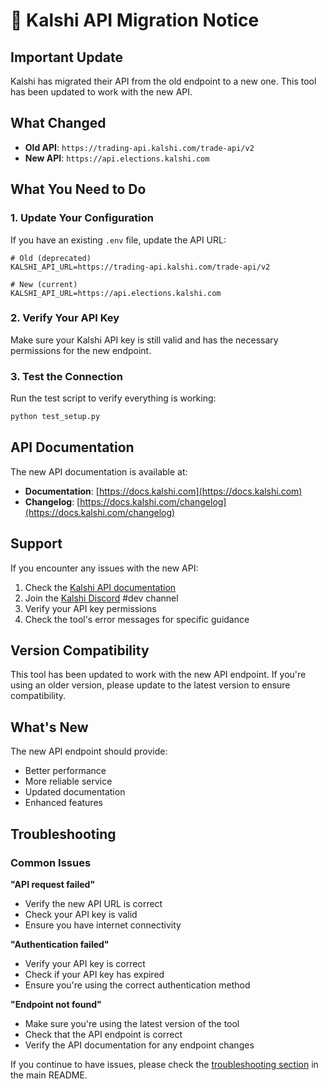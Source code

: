 # 🔄 Kalshi API Migration Notice

## Important Update

Kalshi has migrated their API from the old endpoint to a new one. This tool has been updated to work with the new API.

## What Changed

- **Old API**: `https://trading-api.kalshi.com/trade-api/v2`
- **New API**: `https://api.elections.kalshi.com`

## What You Need to Do

### 1. Update Your Configuration

If you have an existing `.env` file, update the API URL:

```env
# Old (deprecated)
KALSHI_API_URL=https://trading-api.kalshi.com/trade-api/v2

# New (current)
KALSHI_API_URL=https://api.elections.kalshi.com
```

### 2. Verify Your API Key

Make sure your Kalshi API key is still valid and has the necessary permissions for the new endpoint.

### 3. Test the Connection

Run the test script to verify everything is working:

```bash
python test_setup.py
```

## API Documentation

The new API documentation is available at:
- **Documentation**: [https://docs.kalshi.com](https://docs.kalshi.com)
- **Changelog**: [https://docs.kalshi.com/changelog](https://docs.kalshi.com/changelog)

## Support

If you encounter any issues with the new API:

1. Check the [Kalshi API documentation](https://docs.kalshi.com)
2. Join the [Kalshi Discord](https://help.kalshi.com/account-and-login/kalshi-api) #dev channel
3. Verify your API key permissions
4. Check the tool's error messages for specific guidance

## Version Compatibility

This tool has been updated to work with the new API endpoint. If you're using an older version, please update to the latest version to ensure compatibility.

## What's New

The new API endpoint should provide:
- Better performance
- More reliable service
- Updated documentation
- Enhanced features

## Troubleshooting

### Common Issues

**"API request failed"**
- Verify the new API URL is correct
- Check your API key is valid
- Ensure you have internet connectivity

**"Authentication failed"**
- Verify your API key is correct
- Check if your API key has expired
- Ensure you're using the correct authentication method

**"Endpoint not found"**
- Make sure you're using the latest version of the tool
- Check that the API endpoint is correct
- Verify the API documentation for any endpoint changes

If you continue to have issues, please check the [troubleshooting section](README.md#troubleshooting) in the main README.



